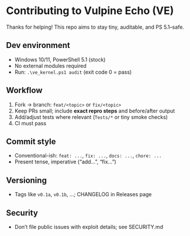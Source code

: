 ﻿# Contributing to Vulpine Echo (VE)

Thanks for helping! This repo aims to stay tiny, auditable, and PS 5.1–safe.

## Dev environment
- Windows 10/11, PowerShell 5.1 (stock)
- No external modules required
- Run: `.\ve_kernel.ps1 audit` (exit code 0 = pass)

## Workflow
1. Fork → branch: `feat/<topic>` or `fix/<topic>`
2. Keep PRs small; include **exact repro steps** and before/after output
3. Add/adjust tests where relevant (`Tests/*` or tiny smoke checks)
4. CI must pass

## Commit style
- Conventional-ish: `feat: ...`, `fix: ...`, `docs: ...`, `chore: ...`
- Present tense, imperative (“add…”, “fix…”)

## Versioning
- Tags like `v0.1a`, `v0.1b`, …; CHANGELOG in Releases page

## Security
- Don’t file public issues with exploit details; see SECURITY.md